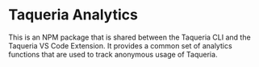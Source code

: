 # Taqueria Analytics

This is an NPM package that is shared between the Taqueria CLI and the Taqueria VS Code Extension. It provides a common set of analytics functions that are used to track anonymous usage of Taqueria.
